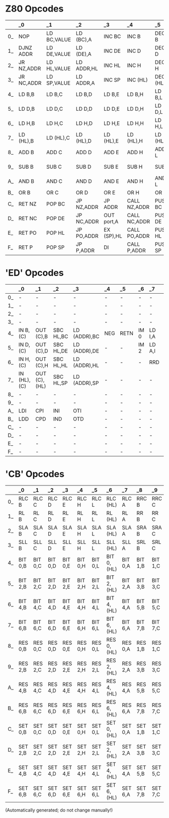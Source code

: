 # Z80 Opcodes
| | _0 | _1 | _2 | _3 | _4 | _5 | _6 | _7 | _8 | _9 | _A | _B | _C | _D | _E | _F |
| :--- | :--- | :--- | :--- | :--- | :--- | :--- | :--- | :--- | :--- | :--- | :--- | :--- | :--- | :--- | :--- | :--- |
 0_ | NOP  | LD BC,VALUE | LD (BC),A | INC BC | INC B | DEC B | LD B,VALUE | RLCA  | EX AF,AF' | ADD BC | LD A,(BC) | DEC BC | INC C | DEC C | LD C,VALUE | RRCA  |
 1_ | DJNZ ADDR | LD DE,VALUE | LD (DE),A | INC DE | INC D | DEC D | LD D,VALUE | RLA  | JR ADDR | ADD DE | LD A,(DE) | DEC DE | INC E | DEC E | LD E,VALUE | RRA  |
 2_ | JR NZ,ADDR | LD HL,VALUE | LD ADDR,HL | INC HL | INC H | DEC H | LD H,VALUE | DAA  | JR Z,ADDR | ADD HL | LD HL,ADDR | DEC HL | INC L | DEC L | LD L,VALUE | CPL  |
 3_ | JR NC,ADDR | LD SP,VALUE | LD ADDR,A | INC SP | INC (HL) | DEC (HL) | LD (HL),VALUE | SCF  | JR C,ADDR | ADD SP | LD A,ADDR | DEC SP | INC A | DEC A | LD A,VALUE | CCF  |
 4_ | LD B,B | LD B,C | LD B,D | LD B,E | LD B,H | LD B,L | LD B,(HL) | LD B,A | LD C,B | LD C,C | LD C,D | LD C,E | LD C,H | LD C,L | LD C,(HL) | LD C,A |
 5_ | LD D,B | LD D,C | LD D,D | LD D,E | LD D,H | LD D,L | LD D,(HL) | LD D,A | LD E,B | LD E,C | LD E,D | LD E,E | LD E,H | LD E,L | LD E,(HL) | LD E,A |
 6_ | LD H,B | LD H,C | LD H,D | LD H,E | LD H,H | LD H,L | LD H,(HL) | LD H,A | LD L,B | LD L,C | LD L,D | LD L,E | LD L,H | LD L,L | LD L,(HL) | LD L,A |
 7_ | LD (HL),B | LD (HL),C | LD (HL),D | LD (HL),E | LD (HL),H | LD (HL),L | HALT  | LD (HL),A | LD A,B | LD A,C | LD A,D | LD A,E | LD A,H | LD A,L | LD A,(HL) | LD A,A |
 8_ | ADD B | ADD C | ADD D | ADD E | ADD H | ADD L | ADD (HL) | ADD A | ADC B | ADC C | ADC D | ADC E | ADC H | ADC L | ADC (HL) | ADC A |
 9_ | SUB B | SUB C | SUB D | SUB E | SUB H | SUB L | SUB (HL) | SUB A | SBC B | SBC C | SBC D | SBC E | SBC H | SBC L | SBC (HL) | SBC A |
 A_ | AND B | AND C | AND D | AND E | AND H | AND L | AND (HL) | AND A | XOR B | XOR C | XOR D | XOR E | XOR H | XOR L | XOR (HL) | XOR A |
 B_ | OR B | OR C | OR D | OR E | OR H | OR L | OR (HL) | OR A | CP B | CP C | CP D | CP E | CP H | CP L | CP (HL) | CP A |
 C_ | RET NZ | POP BC | JP NZ,ADDR | JP ADDR | CALL NZ,ADDR | PUSH BC | ADD VALUE | RST 00H | RET Z | RET  | JP Z,ADDR | CB  | CALL Z,ADDR | CALL ADDR | ADC VALUE | RST 08H |
 D_ | RET NC | POP DE | JP NC,ADDR | OUT port,A | CALL NC,ADDR | PUSH DE | SUB VALUE | RST 10H | RET C | EXX  | JP C,ADDR | IN A,port | CALL C,ADDR | IX  | SBC VALUE | RST 18H |
 E_ | RET PO | POP HL | JP PO,ADDR | EX (SP),HL | CALL PO,ADDR | PUSH HL | AND VALUE | RST 20H | RET PE | JP (HL) | JP PE,ADDR | EX DE,HL | CALL PE,ADDR | ED  | XOR VALUE | RST 28H |
 F_ | RET P | POP SP | JP P,ADDR | DI  | CALL P,ADDR | PUSH SP | OR VALUE | RST 30H | RET N | LD SP,HL | JP N,ADDR | EI  | CALL N,ADDR | IY  | CP VALUE | RST 38H |
# 'ED' Opcodes
| | _0 | _1 | _2 | _3 | _4 | _5 | _6 | _7 | _8 | _9 | _A | _B | _C | _D | _E | _F |
| :--- | :--- | :--- | :--- | :--- | :--- | :--- | :--- | :--- | :--- | :--- | :--- | :--- | :--- | :--- | :--- | :--- |
 0_ | - | - | - | - | - | - | - | - | - | - | - | - | - | - | - | - |
 1_ | - | - | - | - | - | - | - | - | - | - | - | - | - | - | - | - |
 2_ | - | - | - | - | - | - | - | - | - | - | - | - | - | - | - | - |
 3_ | - | - | - | - | - | - | - | - | - | - | - | - | - | - | - | - |
 4_ | IN B,(C) | OUT (C),B | SBC HL,BC | LD (ADDR),BC | NEG  | RETN  | IM 0 | LD I,A | IN C,(C) | OUT (C),C | ADC HL,BC | LD BC,(ADDR) | - | RETI  | IM 1 | LD R,A |
 5_ | IN D,(C) | OUT (C),D | SBC HL,DE | LD (ADDR),DE | - | - | IM 2 | LD A,I | IN E,(C) | OUT (C),E | ADC HL,DE | LD DE,(ADDR) | - | - | IM 3 | LD A,R |
 6_ | IN H,(C) | OUT (C),H | SBC HL,HL | LD (ADDR),HL | - | - | - | RRD  | IN L,(C) | OUT (C),L | ADC HL,HL | LD HL,(ADDR) | - | - | - | RLD  |
 7_ | IN (HL),(C) | OUT (C),(HL) | SBC HL,SP | LD (ADDR),SP | - | - | - | - | IN A,(C) | OUT (C),A | ADC HL,SP | LD SP,(ADDR) | - | - | - | - |
 8_ | - | - | - | - | - | - | - | - | - | - | - | - | - | - | - | - |
 9_ | - | - | - | - | - | - | - | - | - | - | - | - | - | - | - | - |
 A_ | LDI  | CPI  | INI  | OTI  | - | - | - | - | LDIR  | CPIR  | INIR  | OTIR  | - | - | - | - |
 B_ | LDD  | CPD  | IND  | OTD  | - | - | - | - | LDDR  | CPDR  | INDR  | OTDR  | - | - | - | - |
 C_ | - | - | - | - | - | - | - | - | - | - | - | - | - | - | - | - |
 D_ | - | - | - | - | - | - | - | - | - | - | - | - | - | - | - | - |
 E_ | - | - | - | - | - | - | - | - | - | - | - | - | - | - | - | - |
 F_ | - | - | - | - | - | - | - | - | - | - | - | - | - | - | - | - |
# 'CB' Opcodes
| | _0 | _1 | _2 | _3 | _4 | _5 | _6 | _7 | _8 | _9 | _A | _B | _C | _D | _E | _F |
| :--- | :--- | :--- | :--- | :--- | :--- | :--- | :--- | :--- | :--- | :--- | :--- | :--- | :--- | :--- | :--- | :--- |
 0_ | RLC B | RLC C | RLC D | RLC E | RLC H | RLC L | RLC (HL) | RLC A | RRC B | RRC C | RRC D | RRC E | RRC H | RRC L | RRC (HL) | RRC A |
 1_ | RL B | RL C | RL D | RL E | RL H | RL L | RL (HL) | RL A | RR B | RR C | RR D | RR E | RR H | RR L | RR (HL) | RR A |
 2_ | SLA B | SLA C | SLA D | SLA E | SLA H | SLA L | SLA (HL) | SLA A | SRA B | SRA C | SRA D | SRA E | SRA H | SRA L | SRA (HL) | SRA A |
 3_ | SLL B | SLL C | SLL D | SLL E | SLL H | SLL L | SLL (HL) | SLL A | SRL B | SRL C | SRL D | SRL E | SRL H | SRL L | SRL (HL) | SRL A |
 4_ | BIT 0,B | BIT 0,C | BIT 0,D | BIT 0,E | BIT 0,H | BIT 0,L | BIT 0,(HL) | BIT 0,A | BIT 1,B | BIT 1,C | BIT 1,D | BIT 1,E | BIT 1,H | BIT 1,L | BIT 1,(HL) | BIT 1,A |
 5_ | BIT 2,B | BIT 2,C | BIT 2,D | BIT 2,E | BIT 2,H | BIT 2,L | BIT 2,(HL) | BIT 2,A | BIT 3,B | BIT 3,C | BIT 3,D | BIT 3,E | BIT 3,H | BIT 3,L | BIT 3,(HL) | BIT 3,A |
 6_ | BIT 4,B | BIT 4,C | BIT 4,D | BIT 4,E | BIT 4,H | BIT 4,L | BIT 4,(HL) | BIT 4,A | BIT 5,B | BIT 5,C | BIT 5,D | BIT 5,E | BIT 5,H | BIT 5,L | BIT 5,(HL) | BIT 5,A |
 7_ | BIT 6,B | BIT 6,C | BIT 6,D | BIT 6,E | BIT 6,H | BIT 6,L | BIT 6,(HL) | BIT 6,A | BIT 7,B | BIT 7,C | BIT 7,D | BIT 7,E | BIT 7,H | BIT 7,L | BIT 7,(HL) | BIT 7,A |
 8_ | RES 0,B | RES 0,C | RES 0,D | RES 0,E | RES 0,H | RES 0,L | RES 0,(HL) | RES 0,A | RES 1,B | RES 1,C | RES 1,D | RES 1,E | RES 1,H | RES 1,L | RES 1,(HL) | RES 1,A |
 9_ | RES 2,B | RES 2,C | RES 2,D | RES 2,E | RES 2,H | RES 2,L | RES 2,(HL) | RES 2,A | RES 3,B | RES 3,C | RES 3,D | RES 3,E | RES 3,H | RES 3,L | RES 3,(HL) | RES 3,A |
 A_ | RES 4,B | RES 4,C | RES 4,D | RES 4,E | RES 4,H | RES 4,L | RES 4,(HL) | RES 4,A | RES 5,B | RES 5,C | RES 5,D | RES 5,E | RES 5,H | RES 5,L | RES 5,(HL) | RES 5,A |
 B_ | RES 6,B | RES 6,C | RES 6,D | RES 6,E | RES 6,H | RES 6,L | RES 6,(HL) | RES 6,A | RES 7,B | RES 7,C | RES 7,D | RES 7,E | RES 7,H | RES 7,L | RES 7,(HL) | RES 7,A |
 C_ | SET 0,B | SET 0,C | SET 0,D | SET 0,E | SET 0,H | SET 0,L | SET 0,(HL) | SET 0,A | SET 1,B | SET 1,C | SET 1,D | SET 1,E | SET 1,H | SET 1,L | SET 1,(HL) | SET 1,A |
 D_ | SET 2,B | SET 2,C | SET 2,D | SET 2,E | SET 2,H | SET 2,L | SET 2,(HL) | SET 2,A | SET 3,B | SET 3,C | SET 3,D | SET 3,E | SET 3,H | SET 3,L | SET 3,(HL) | SET 3,A |
 E_ | SET 4,B | SET 4,C | SET 4,D | SET 4,E | SET 4,H | SET 4,L | SET 4,(HL) | SET 4,A | SET 5,B | SET 5,C | SET 5,D | SET 5,E | SET 5,H | SET 5,L | SET 5,(HL) | SET 5,A |
 F_ | SET 6,B | SET 6,C | SET 6,D | SET 6,E | SET 6,H | SET 6,L | SET 6,(HL) | SET 6,A | SET 7,B | SET 7,C | SET 7,D | SET 7,E | SET 7,H | SET 7,L | SET 7,(HL) | SET 7,A |


(Automatically generated; do not change manually!)

